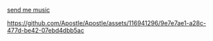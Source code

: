  [send me music](https://joel.123guestbook.com/)

https://github.com/ApostIe/ApostIe/assets/116941296/9e7e7ae1-a28c-477d-be42-07ebd4dbb5ac

